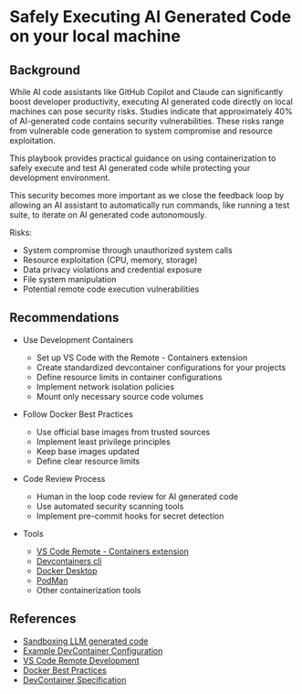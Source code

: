 # Safely Executing AI Generated Code on your local machine

## Background

While AI code assistants like GitHub Copilot and Claude can significantly boost developer
productivity, executing AI generated code directly on local machines can pose security
risks. Studies indicate that approximately 40% of AI-generated code contains security
vulnerabilities. These risks range from vulnerable code generation to system compromise and
resource exploitation.

This playbook provides practical guidance on using containerization to safely execute and test AI generated code while protecting your development environment.

This security becomes more important as we close the feedback loop by allowing an AI assistant to automatically run commands, like running a test suite, to iterate on AI generated code autonomously.

Risks:
- System compromise through unauthorized system calls
- Resource exploitation (CPU, memory, storage)
- Data privacy violations and credential exposure
- File system manipulation
- Potential remote code execution vulnerabilities

## Recommendations
- Use Development Containers
    - Set up VS Code with the Remote - Containers extension
    - Create standardized devcontainer configurations for your projects
    - Define resource limits in container configurations
    - Implement network isolation policies
    - Mount only necessary source code volumes

- Follow Docker Best Practices
    - Use official base images from trusted sources
    - Implement least privilege principles
    - Keep base images updated
    - Define clear resource limits

- Code Review Process
    - Human in the loop code review for AI generated code
    - Use automated security scanning tools
    - Implement pre-commit hooks for secret detection

- Tools
    - [VS Code Remote - Containers extension](https://code.visualstudio.com/docs/remote/containers)
    - [Devcontainers cli](https://github.com/devcontainers/cli)
    - [Docker Desktop](https://www.docker.com/products/docker-desktop)
    - [PodMan](https://podman.io/)
    - Other containerization tools

## References
- [Sandboxing LLM generated code](https://hackernoon.com/introducing-llm-sandbox-securely-execute-llm-generated-code-with-ease)
- [Example DevContainer Configuration](https://github.com/Aider-AI/aider/pull/2905)
- [VS Code Remote Development](https://code.visualstudio.com/docs/remote/containers)
- [Docker Best Practices](https://docs.docker.com/build/building/best-practices/)
- [DevContainer Specification](https://containers.dev/)
